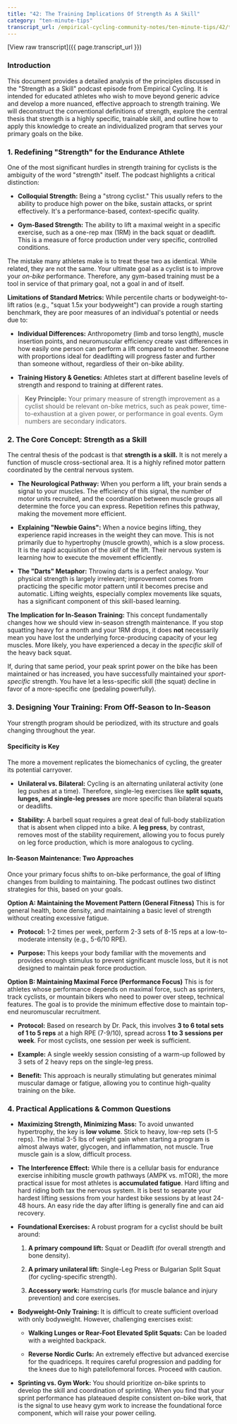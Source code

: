 ```yaml
---
title: "42: The Training Implications Of Strength As A Skill"
category: "ten-minute-tips"
transcript_url: /empirical-cycling-community-notes/ten-minute-tips/42/tmt42 strength as a skill (transcribed on 07-Aug-2025 11-45-42).txt
---
```


[View raw transcript]({{ page.transcript_url }})

### Introduction

This document provides a detailed analysis of the principles discussed in the "Strength as a Skill" podcast episode from Empirical Cycling. It is intended for educated athletes who wish to move beyond generic advice and develop a more nuanced, effective approach to strength training. We will deconstruct the conventional definitions of strength, explore the central thesis that strength is a highly specific, trainable skill, and outline how to apply this knowledge to create an individualized program that serves your primary goals on the bike.

### 1. Redefining "Strength" for the Endurance Athlete

One of the most significant hurdles in strength training for cyclists is the ambiguity of the word "strength" itself. The podcast highlights a critical distinction:

-   **Colloquial Strength:** Being a "strong cyclist." This usually refers to the ability to produce high power on the bike, sustain attacks, or sprint effectively. It's a performance-based, context-specific quality.
    
-   **Gym-Based Strength:** The ability to lift a maximal weight in a specific exercise, such as a one-rep max (1RM) in the back squat or deadlift. This is a measure of force production under very specific, controlled conditions.
    

The mistake many athletes make is to treat these two as identical. While related, they are not the same. Your ultimate goal as a cyclist is to improve your _on-bike_ performance. Therefore, any gym-based training must be a tool in service of that primary goal, not a goal in and of itself.

**Limitations of Standard Metrics:** While percentile charts or bodyweight-to-lift ratios (e.g., "squat 1.5x your bodyweight") can provide a rough starting benchmark, they are poor measures of an individual's potential or needs due to:

-   **Individual Differences:** Anthropometry (limb and torso length), muscle insertion points, and neuromuscular efficiency create vast differences in how easily one person can perform a lift compared to another. Someone with proportions ideal for deadlifting will progress faster and further than someone without, regardless of their on-bike ability.
    
-   **Training History & Genetics:** Athletes start at different baseline levels of strength and respond to training at different rates.
    

> **Key Principle:** Your primary measure of strength improvement as a cyclist should be relevant on-bike metrics, such as peak power, time-to-exhaustion at a given power, or performance in goal events. Gym numbers are secondary indicators.

### 2. The Core Concept: Strength as a Skill

The central thesis of the podcast is that **strength is a skill.** It is not merely a function of muscle cross-sectional area. It is a highly refined motor pattern coordinated by the central nervous system.

-   **The Neurological Pathway:** When you perform a lift, your brain sends a signal to your muscles. The efficiency of this signal, the number of motor units recruited, and the coordination between muscle groups all determine the force you can express. Repetition refines this pathway, making the movement more efficient.
    
-   **Explaining "Newbie Gains":** When a novice begins lifting, they experience rapid increases in the weight they can move. This is not primarily due to hypertrophy (muscle growth), which is a slow process. It is the rapid acquisition of the _skill_ of the lift. Their nervous system is learning how to execute the movement efficiently.
    
-   **The "Darts" Metaphor:** Throwing darts is a perfect analogy. Your physical strength is largely irrelevant; improvement comes from practicing the specific motor pattern until it becomes precise and automatic. Lifting weights, especially complex movements like squats, has a significant component of this skill-based learning.
    

**The Implication for In-Season Training:** This concept fundamentally changes how we should view in-season strength maintenance. If you stop squatting heavy for a month and your 1RM drops, it does **not** necessarily mean you have lost the underlying force-producing capacity of your leg muscles. More likely, you have experienced a decay in the _specific skill_ of the heavy back squat.

If, during that same period, your peak sprint power on the bike has been maintained or has increased, you have successfully maintained your _sport-specific_ strength. You have let a less-specific skill (the squat) decline in favor of a more-specific one (pedaling powerfully).

### 3. Designing Your Training: From Off-Season to In-Season

Your strength program should be periodized, with its structure and goals changing throughout the year.

#### **Specificity is Key**

The more a movement replicates the biomechanics of cycling, the greater its potential carryover.

-   **Unilateral vs. Bilateral:** Cycling is an alternating unilateral activity (one leg pushes at a time). Therefore, single-leg exercises like **split squats, lunges, and single-leg presses** are more specific than bilateral squats or deadlifts.
    
-   **Stability:** A barbell squat requires a great deal of full-body stabilization that is absent when clipped into a bike. A **leg press**, by contrast, removes most of the stability requirement, allowing you to focus purely on leg force production, which is more analogous to cycling.
    

#### **In-Season Maintenance: Two Approaches**

Once your primary focus shifts to on-bike performance, the goal of lifting changes from building to maintaining. The podcast outlines two distinct strategies for this, based on your goals.

**Option A: Maintaining the Movement Pattern (General Fitness)** This is for general health, bone density, and maintaining a basic level of strength without creating excessive fatigue.

-   **Protocol:** 1-2 times per week, perform 2-3 sets of 8-15 reps at a low-to-moderate intensity (e.g., 5-6/10 RPE).
    
-   **Purpose:** This keeps your body familiar with the movements and provides enough stimulus to prevent significant muscle loss, but it is not designed to maintain peak force production.
    

**Option B: Maintaining Maximal Force (Performance Focus)** This is for athletes whose performance depends on maximal force, such as sprinters, track cyclists, or mountain bikers who need to power over steep, technical features. The goal is to provide the minimum effective dose to maintain top-end neuromuscular recruitment.

-   **Protocol:** Based on research by Dr. Pack, this involves **3 to 6 total sets of 1 to 5 reps** at a high RPE (7-9/10), spread across **1 to 3 sessions per week**. For most cyclists, one session per week is sufficient.
    
-   **Example:** A single weekly session consisting of a warm-up followed by 3 sets of 2 heavy reps on the single-leg press.
    
-   **Benefit:** This approach is neurally stimulating but generates minimal muscular damage or fatigue, allowing you to continue high-quality training on the bike.
    

### 4. Practical Applications & Common Questions

-   **Maximizing Strength, Minimizing Mass:** To avoid unwanted hypertrophy, the key is **low volume**. Stick to heavy, low-rep sets (1-5 reps). The initial 3-5 lbs of weight gain when starting a program is almost always water, glycogen, and inflammation, not muscle. True muscle gain is a slow, difficult process.
    
-   **The Interference Effect:** While there is a cellular basis for endurance exercise inhibiting muscle growth pathways (AMPK vs. mTOR), the more practical issue for most athletes is **accumulated fatigue**. Hard lifting and hard riding both tax the nervous system. It is best to separate your hardest lifting sessions from your hardest bike sessions by at least 24-48 hours. An easy ride the day after lifting is generally fine and can aid recovery.
    
-   **Foundational Exercises:** A robust program for a cyclist should be built around:
    
    1.  **A primary compound lift:** Squat or Deadlift (for overall strength and bone density).
        
    2.  **A primary unilateral lift:** Single-Leg Press or Bulgarian Split Squat (for cycling-specific strength).
        
    3.  **Accessory work:** Hamstring curls (for muscle balance and injury prevention) and core exercises.
        
-   **Bodyweight-Only Training:** It is difficult to create sufficient overload with only bodyweight. However, challenging exercises exist:
    
    -   **Walking Lunges or Rear-Foot Elevated Split Squats:** Can be loaded with a weighted backpack.
        
    -   **Reverse Nordic Curls:** An extremely effective but advanced exercise for the quadriceps. It requires careful progression and padding for the knees due to high patellofemoral forces. Proceed with caution.
        
-   **Sprinting vs. Gym Work:** You should prioritize on-bike sprints to develop the skill and coordination of sprinting. When you find that your sprint performance has plateaued despite consistent on-bike work, that is the signal to use heavy gym work to increase the foundational force component, which will raise your power ceiling.